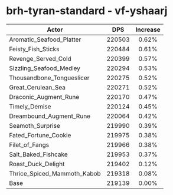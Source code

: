 # brh-tyran-standard - vf-yshaarj
| Actor | DPS | Increase |
|---|:---:|:---:|
|Aromatic_Seafood_Platter|220503|0.62%|
|Feisty_Fish_Sticks|220484|0.61%|
|Revenge_Served_Cold|220399|0.57%|
|Sizzling_Seafood_Medley|220294|0.53%|
|Thousandbone_Tongueslicer|220275|0.52%|
|Great_Cerulean_Sea|220271|0.52%|
|Draconic_Augment_Rune|220170|0.47%|
|Timely_Demise|220124|0.45%|
|Dreambound_Augment_Rune|220064|0.42%|
|Seamoth_Surprise|219990|0.39%|
|Fated_Fortune_Cookie|219975|0.38%|
|Filet_of_Fangs|219966|0.38%|
|Salt_Baked_Fishcake|219953|0.37%|
|Roast_Duck_Delight|219402|0.12%|
|Thrice_Spiced_Mammoth_Kabob|219318|0.08%|
|Base|219139|0.00%|
